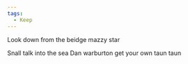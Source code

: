 ```yaml
---
tags:
  - Keep
---
```


Look down from the beidge mazzy star 

Snall talk into the sea
Dan warburton get your own taun taun